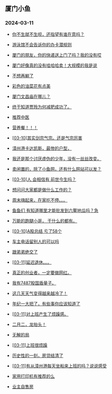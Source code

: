 ## 厦门小鱼 
### 2024-03-11

+ [你不生就不生呗，还指望有谁在意吗？](http://bbs.xmfish.com/read-htm-tid-18158219.html)

+ [游泳馆不会告诉你的办卡潜规则](http://bbs.xmfish.com/read-htm-tid-18158260.html)

+ [厦门的朋友，你的快递送上门了吗？我的没有哎](http://bbs.xmfish.com/read-htm-tid-18158327.html)

+ [厦门好像真的没有哇哈哈卖！大规模的我是说](http://bbs.xmfish.com/read-htm-tid-18158329.html)

+ [不想再躺了](http://bbs.xmfish.com/read-htm-tid-18158254.html)

+ [彩色的油菜花有点美](http://bbs.xmfish.com/read-htm-tid-18158266.html)

+ [厦门文昌庙在哪儿？](http://bbs.xmfish.com/read-htm-tid-18158319.html)

+ [终于知道贾玲为何减肥成功了。](http://bbs.xmfish.com/read-htm-tid-18158262.html)

+ [推荐中医](http://bbs.xmfish.com/read-htm-tid-18158353.html)

+ [营养餐！！！](http://bbs.xmfish.com/read-htm-tid-18158465.html)

+ [[03-10]其实剑宗气宗。还是气宗厉害](http://bbs.xmfish.com/read-htm-tid-18158249.html)

+ [漳州港卡达凯斯，最惨的户型，](http://bbs.xmfish.com/read-htm-tid-18158495.html)

+ [我还是那个讨厌虚伪的少年，没有一丝丝改变。](http://bbs.xmfish.com/read-htm-tid-18158415.html)

+ [卖闲置的，除了小鱼网，还有什么网站可以发？](http://bbs.xmfish.com/read-htm-tid-18158432.html)

+ [[03-10]人 会相信有 前世今生吗？](http://bbs.xmfish.com/read-htm-tid-18158388.html)

+ [想问问大家都是做什么工作的？](http://bbs.xmfish.com/read-htm-tid-18158549.html)

+ [周末嗨起来，在家吃不停。。。](http://bbs.xmfish.com/read-htm-tid-18158389.html)

+ [鱼鱼们 有知道哪里才能批发到六鳌地瓜吗？急](http://bbs.xmfish.com/read-htm-tid-18158363.html)

+ [万能的跑腿小哥，
干什么的都有。](http://bbs.xmfish.com/read-htm-tid-18158444.html)

+ [[03-10]A股总结 亏了58个](http://bbs.xmfish.com/read-htm-tid-18158379.html)

+ [车主电话留别人的可以吗](http://bbs.xmfish.com/read-htm-tid-18158489.html)

+ [跟弟弟绝交了](http://bbs.xmfish.com/read-htm-tid-18158683.html)

+ [[03-11]延迟退休。。。](http://bbs.xmfish.com/read-htm-tid-18158804.html)

+ [真正的创业者，一定要做网红。](http://bbs.xmfish.com/read-htm-tid-18158477.html)

+ [我有7487股国盾量子。](http://bbs.xmfish.com/read-htm-tid-18158547.html)

+ [这几天天气变得越来越冷了！](http://bbs.xmfish.com/read-htm-tid-18158485.html)

+ [年纪一大把了，有些事你应该知道了](http://bbs.xmfish.com/read-htm-tid-18158768.html)

+ [[03-11]对上班产生了烦躁感。](http://bbs.xmfish.com/read-htm-tid-18158738.html)

+ [二月二，龙抬头！](http://bbs.xmfish.com/read-htm-tid-18158694.html)

+ [无解的局](http://bbs.xmfish.com/read-htm-tid-18158688.html)

+ [[03-11]上班很烦躁](http://bbs.xmfish.com/read-htm-tid-18158747.html)

+ [历史性的一刻，房贷结清了](http://bbs.xmfish.com/read-htm-tid-18158902.html)

+ [[03-11]有从漳州港每天坐船来上班的吗？说说感受](http://bbs.xmfish.com/read-htm-tid-18158779.html)

+ [家用打印机有推荐的么](http://bbs.xmfish.com/read-htm-tid-18158736.html)

+ [业主自售房](http://bbs.xmfish.com/read-htm-tid-18158704.html)

